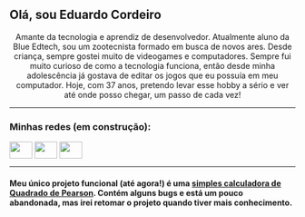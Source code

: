 ## Olá, sou Eduardo Cordeiro
<p align="center">Amante da tecnologia e aprendiz de desenvolvedor. Atualmente aluno da Blue Edtech, sou um zootecnista formado em busca de novos ares. Desde criança, sempre gostei muito de videogames e computadores. Sempre fui muito curioso de como a tecnologia funciona, então desde minha adolescência já gostava de editar os jogos que eu possuía em meu computador. Hoje, com 37 anos, pretendo levar esse hobby a sério e ver até onde posso chegar, um passo de cada vez!</p>

---

<h3 align="left">Minhas redes (em construção):</h3>
<p align="left">
<a href="#" target="blank"><img align="center" src="https://cdn.jsdelivr.net/npm/simple-icons@3.0.1/icons/twitter.svg" alt="" height="30" width="40" /></a>
<a href="https://www.linkedin.com/in/eduardo-cordeiro-2b4884212/" target="blank"><img align="center" src="https://cdn.jsdelivr.net/npm/simple-icons@3.0.1/icons/linkedin.svg" alt="" height="30" width="40" /></a>
<a href="#" target="blank"><img align="center" src="https://cdn.jsdelivr.net/npm/simple-icons@3.0.1/icons/instagram.svg" alt="" height="30" width="40" /></a>
</p>
  
---
  
#### Meu único projeto funcional (até agora!) é uma <a href="http://quadradopearson.netlify.app" target=blank>simples calculadora de Quadrado de Pearson</a>. Contém alguns bugs e está um pouco abandonada, mas irei retomar o projeto quando tiver mais conhecimento.





<!--
**agez0s/agez0s** is a ✨ _special_ ✨ repository because its `README.md` (this file) appears on your GitHub profile.

Here are some ideas to get you started:

- 🔭 I’m currently working on ...
- 🌱 I’m currently learning ...
- 👯 I’m looking to collaborate on ...
- 🤔 I’m looking for help with ...
- 💬 Ask me about ...
- 📫 How to reach me: ...
- 😄 Pronouns: ...
- ⚡ Fun fact: ...
-->
